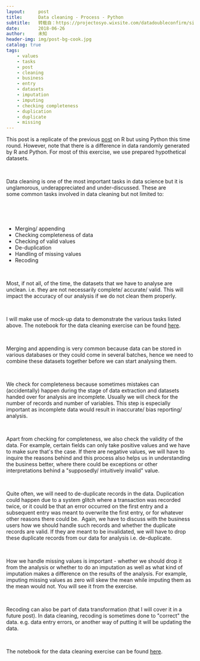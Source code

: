 ```yaml
---
layout:     post
title:      Data cleaning - Process - Python
subtitle:   转载自：https://projectosyo.wixsite.com/datadoubleconfirm/single-post/2018/06/26/Data-cleaning---Process---Python
date:       2018-06-26
author:     未知
header-img: img/post-bg-cook.jpg
catalog: true
tags:
    - values
    - tasks
    - post
    - cleaning
    - business
    - entry
    - datasets
    - imputation
    - imputing
    - checking completeness
    - duplication
    - duplicate
    - missing
---
```


This post is a replicate of the previous [post](https://projectosyo.wixsite.com/datadoubleconfirm/single-post/2018/06/16/Data-cleaning---Process---R) on R but using Python this time round. However, note that there is a difference in data randomly generated by R and Python. For most of this exercise, we use prepared hypothetical datasets.

 

Data cleaning is one of the most important tasks in data science but it is unglamorous, underappreciated and under-discussed. These are some common tasks involved in data cleaning but not limited to: 

 

 
- Merging/ appending
- Checking completeness of data​​
- Checking of valid values
- De-duplication
- Handling of missing values
- Recoding

 

Most, if not all, of the time, the datasets that we have to analyse are unclean. i.e. they are not necessarily complete/ accurate/ valid. This will impact the accuracy of our analysis if we do not clean them properly. 

 

I will make use of mock-up data to demonstrate the various tasks listed above. The notebook for the data cleaning exercise can be found [here](https://github.com/hxchua/datadoubleconfirm/blob/master/notebooks/Data%20Cleaning%20in%20Python.ipynb).

 

Merging and appending is very common because data can be stored in various databases or they could come in several batches, hence we need to combine these datasets together before we can start analysing them. 

 

We check for completeness because sometimes mistakes can (accidentally) happen during the stage of data extraction and datasets handed over for analysis are incomplete. Usually we will check for the number of records and number of variables. This step is especially important as incomplete data would result in inaccurate/ bias reporting/ analysis. 

 

Apart from checking for completeness, we also check the validity of the data. For example, certain fields can only take positive values and we have to make sure that's the case. If there are negative values, we will have to inquire the reasons behind and this process also helps us in understanding the business better, where there could be exceptions or other interpretations behind a "supposedly/ intuitively invalid" value.

 

Quite often, we will need to de-duplicate records in the data. Duplication could happen due to a system glitch where a transaction was recorded twice, or it could be that an error occurred on the first entry and a subsequent entry was meant to overwrite the first entry, or for whatever other reasons there could be.  Again, we have to discuss with the business users how we should handle such records and whether the duplicate records are valid. If they are meant to be invalidated, we will have to drop these duplicate records from our data for analysis i.e. de-duplicate. 

 

How we handle missing values is important - whether we should drop it from the analysis or whether to do an imputation as well as what kind of imputation makes a difference on the results of the analysis. For example, imputing missing values as zero will skew the mean while imputing them as the mean would not. You will see it from the exercise. 

 

Recoding can also be part of data transformation (that I will cover it in a future post). In data cleaning, recoding is sometimes done to "correct" the data. e.g. data entry errors, or another way of putting it will be updating the data.

 

The notebook for the data cleaning exercise can be found [here](https://github.com/hxchua/datadoubleconfirm/blob/master/notebooks/Data%20Cleaning%20in%20Python.ipynb). 

 

 

 

 

 

 

 
